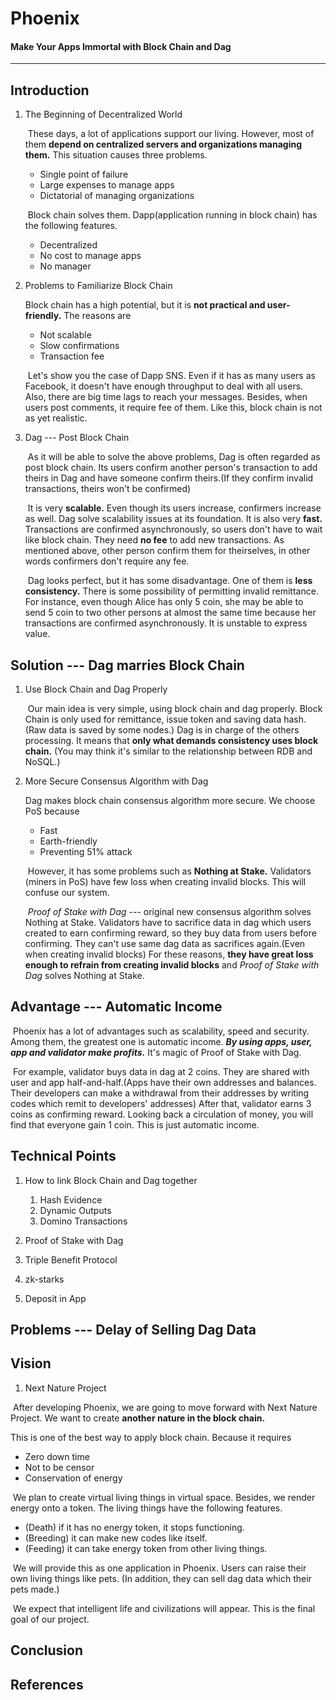 # Phoenix
#### Make Your Apps Immortal with Block Chain and Dag
-------------------------------------------------------


## Introduction
1. The Beginning of Decentralized World  

     These days, a lot of applications support our living. However, most of them **depend on centralized servers and organizations managing them.** This situation causes three problems.
    * Single point of failure
    * Large expenses to manage apps
    * Dictatorial of managing organizations  


     Block chain solves them. Dapp(application running in block chain) has the following features.
    * Decentralized
    * No cost to manage apps
    * No manager

1. Problems to Familiarize Block Chain  

     Block chain has a high potential, but it is **not practical and user-friendly.** The reasons are  
    * Not scalable  
    * Slow confirmations  
    * Transaction fee  

     Let's show you the case of Dapp SNS. Even if it has as many users as Facebook, it doesn't have enough throughput to deal with all users. Also, there are big time lags to reach your messages. Besides, when users post comments, it require fee of them. Like this, block chain is not as yet realistic.

1. Dag --- Post Block Chain  

     As it will be able to solve the above problems, Dag is often regarded as post block chain. Its users confirm another person's transaction to add theirs in Dag and have someone confirm theirs.(If they confirm invalid transactions, theirs won't be confirmed)

     It is very **scalable.** Even though its users increase, confirmers increase as well. Dag solve scalability issues at its foundation. It is also very **fast.** Transactions are confirmed asynchronously, so users don't have to wait like block chain. They need **no fee** to add new transactions. As mentioned above, other person confirm them for theirselves, in other words confirmers don't require any fee.  

     Dag looks perfect, but it has some disadvantage. One of them is **less consistency.** There is some possibility of permitting invalid remittance. For instance, even though Alice has only 5 coin, she may be able to send 5 coin to two other persons at almost the same time because her transactions are confirmed asynchronously. It is unstable to express value.  
 
## Solution --- Dag marries Block Chain
1. Use Block Chain and Dag Properly

     Our main idea is very simple, using block chain and dag properly. Block Chain is only used for remittance, issue token and saving data hash. (Raw data is saved by some nodes.) Dag is in charge of the others processing. It means that **only what demands consistency uses block chain.** (You may think it's similar to the relationship between RDB and NoSQL.)

1. More Secure Consensus Algorithm with Dag

     Dag makes block chain consensus algorithm more secure. We choose PoS because
   * Fast
   * Earth-friendly
   * Preventing 51% attack

     However, it has some problems such as **Nothing at Stake.** Validators (miners in PoS) have few loss when creating invalid blocks. This will confuse our system.

     *Proof of Stake with Dag* --- original new consensus algorithm solves Nothing at Stake. Validators have to sacrifice data in dag which users created to earn confirming reward, so they buy data from users before confirming. They can't use same dag data as sacrifices again.(Even when creating invalid blocks) For these reasons, **they have great loss enough to refrain from creating invalid blocks** and *Proof of Stake with Dag* solves Nothing at Stake.

## Advantage --- Automatic Income
   Phoenix has a lot of advantages such as scalability, speed and security. Among them, the greatest one is automatic income. ***By using apps, user, app and validator make profits.*** It's magic of Proof of Stake with Dag.

   For example, validator buys data in dag at 2 coins. They are shared with user and app half-and-half.(Apps have their own addresses and balances. Their developers can make a withdrawal from their addresses by writing codes which remit to developers' addresses) After that, validator earns 3 coins as confirming reward. Looking back a circulation of money, you will find that everyone gain 1 coin. This is just automatic income.

## Technical Points
1. How to link Block Chain and Dag together
    1. Hash Evidence
    1. Dynamic Outputs
    1. Domino Transactions

1. Proof of Stake with Dag

1. Triple Benefit Protocol

1. zk-starks

1. Deposit in App


## Problems --- Delay of Selling Dag Data


## Vision
1. Next Nature Project

   After developing Phoenix, we are going to move forward with Next Nature Project. We want to create **another nature in the block chain.**

   This is one of the best way to apply block chain. Because it requires
  * Zero down time
  * Not to be censor
  * Conservation of energy

   We plan to create virtual living things in virtual space. Besides, we render energy onto a token. The living things have the following features.
  * (Death) if it has no energy token, it stops functioning.
  * (Breeding) it can make new codes like itself.
  * (Feeding) it can take energy token from other living things.

   We will provide this as one application in Phoenix. Users can raise their own living things like pets. (In addition, they can sell dag data which their pets made.)

   We expect that intelligent life and civilizations will appear. This is the final goal of our project.
  
## Conclusion


## References
